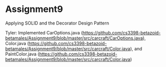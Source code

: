 # Assignment9
Applying SOLID and the Decorator Design Pattern

Tyler: Implemented CarOptions.java (https://github.com/cs3398-betazoid-betamales/Assignment9/blob/master/src/carcraft/CarOptions.java), Color.java (https://github.com/cs3398-betazoid-betamales/Assignment9/blob/master/src/carcraft/Color.java), and PaintColor.java (https://github.com/cs3398-betazoid-betamales/Assignment9/blob/master/src/carcraft/Color.java) 
